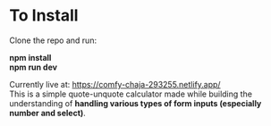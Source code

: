 # To Install
Clone the repo and run:

**npm install**<br />
**npm run dev**

Currently live at: https://comfy-chaja-293255.netlify.app/ <br />
This is a simple quote-unquote calculator made while building the understanding of **handling various types of form inputs (especially number and select)**.
